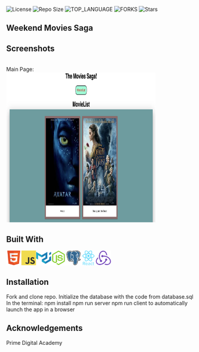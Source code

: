 ![License](https://img.shields.io/github/license/K3ndang/weekend-movie-sagas.svg?style=for-the-badge) ![Repo Size](https://img.shields.io/github/languages/code-size/K3ndang/weekend-movie-sagas.svg?style=for-the-badge) ![TOP_LANGUAGE](https://img.shields.io/github/languages/top/K3ndang/weekend-movie-sagas.svg?style=for-the-badge) ![FORKS](https://img.shields.io/github/forks/K3ndang/weekend-movie-sagas.svg?style=for-the-badge&social) ![Stars](https://img.shields.io/github/stars/K3ndang/weekend-movie-sagas.svg?style=for-the-badge)

## Weekend Movies Saga



## Screenshots
<br />
Main Page:
<br />
<img src="/public/images/mainpage.png" height="400px" width="400px" />



## Built With

<a href="https://developer.mozilla.org/en-US/docs/Web/HTML"><img src="https://raw.githubusercontent.com/devicons/devicon/master/icons/html5/html5-original.svg" height="40px" width="40px" /></a><a href="https://developer.mozilla.org/en-US/docs/Web/JavaScript"><img src="https://raw.githubusercontent.com/devicons/devicon/master/icons/javascript/javascript-original.svg" height="40px" width="40px" /></a><a href="https://material-ui.com/"><img src="https://raw.githubusercontent.com/devicons/devicon/master/icons/materialui/materialui-original.svg" height="40px" width="40px" /></a><a href="https://nodejs.org/en/"><img src="https://raw.githubusercontent.com/devicons/devicon/master/icons/nodejs/nodejs-original.svg" height="40px" width="40px" /></a><a href="https://www.postgresql.org/"><img src="https://raw.githubusercontent.com/devicons/devicon/master/icons/postgresql/postgresql-original.svg" height="40px" width="40px" /></a><a href="https://reactjs.org/"><img src="https://raw.githubusercontent.com/devicons/devicon/master/icons/react/react-original-wordmark.svg" height="40px" width="40px" /></a><a href="https://redux.js.org/"><img src="https://raw.githubusercontent.com/devicons/devicon/master/icons/redux/redux-original.svg" height="40px" width="40px" /></a>


## Installation
Fork and clone repo. Initialize the database with the code from database.sql In the terminal: npm install npm run server npm run client to automatically launch the app in a browser

## Acknowledgements
Prime Digital Academy

